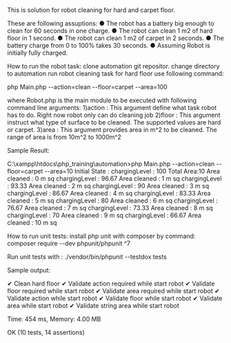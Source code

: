 This is solution for robot cleaning for hard and carpet floor.

These are following assuptions:
● The robot has a battery big enough to clean for 60 seconds in one charge.
● The robot can clean 1 m2 of hard floor in 1 second.
● The robot can clean 1 m2 of carpet in 2 seconds.
● The battery charge from 0 to 100% takes 30 seconds.
● Assuming Robot is initially fully charged.

How to run the robot task:
clone automation git repositor.
change directory to automation
run robot cleaning task for hard floor use following command:

php Main.php --action=clean --floor=carpet --area=100

where Robot.php is the main module to be executed with following command line arguments:
1)action : This argument define what task robot has to do. Right now robot only can do cleaning job
2)floor : This argument instruct what type of surface to be cleaned. The supported values are
          hard or carpet.
3)area : This argument provides area in m^2 to be cleaned. The range of area is from 10m^2 to 1000m^2

Sample Result:

C:\xampp\htdocs\php_training\automation>php Main.php --action=clean --floor=carpet --area=10
Initial State :
chargingLevel : 100   Total Area:10 Area cleaned : 0 m sq
chargingLevel : 96.67   Area cleaned : 1 m sq
chargingLevel : 93.33   Area cleaned : 2 m sq
chargingLevel : 90   Area cleaned : 3 m sq
chargingLevel : 86.67   Area cleaned : 4 m sq
chargingLevel : 83.33   Area cleaned : 5 m sq
chargingLevel : 80   Area cleaned : 6 m sq
chargingLevel : 76.67   Area cleaned : 7 m sq
chargingLevel : 73.33   Area cleaned : 8 m sq
chargingLevel : 70   Area cleaned : 9 m sq
chargingLevel : 66.67   Area cleaned : 10 m sq


How to run unit tests:
install php unit with composer by command:
composer require --dev phpunit/phpunit ^7

Run unit tests with :
 ./vendor/bin/phpunit --testdox tests

 Sample output:

  ✔ Clean hard floor
 ✔ Validate action required while start robot
 ✔ Validate floor required while start robot
 ✔ Validate area required while start robot
 ✔ Validate action while start robot
 ✔ Validate floor while start robot
 ✔ Validate area while start robot
 ✔ Validate string area while start robot

Time: 454 ms, Memory: 4.00 MB

OK (10 tests, 14 assertions)
